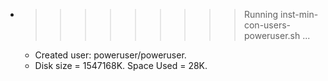 * >>>>>>>>> Running inst-min-con-users-poweruser.sh ...
  * Created user: poweruser/poweruser.
  * Disk size = 1547168K. Space Used = 28K.
